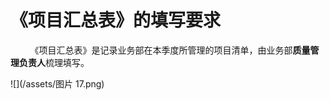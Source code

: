 # 《项目汇总表》的填写要求


&nbsp; &nbsp; &nbsp; &nbsp; 《项目汇总表》是记录业务部在本季度所管理的项目清单，由业务部**质量管理负责人**梳理填写。

![](/assets/图片 17.png)